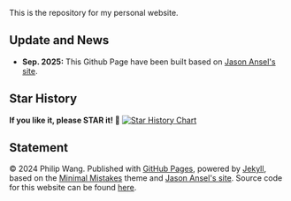 This is the repository for my personal website.

## Update and News
- **Sep. 2025:** This Github Page have been built based on [Jason Ansel's site](https://github.com/jansel/jansel.github.io).

## Star History

**If you like it, please STAR it! 🥰**
[![Star History Chart](https://api.star-history.com/svg?repos=philipwzf/philipwzf.github.io&type=Date)](https://www.star-history.com/#philipwzf/philipwzf.github.io&Date)

## Statement

© 2024 Philip Wang. Published with [GitHub Pages](https://pages.github.com/), powered by [Jekyll](https://jekyllrb.com/), based on the [Minimal Mistakes](https://mademistakes.com/) theme and [Jason Ansel's site](https://github.com/jansel/jansel.github.io). Source code for this website can be found [here](https://github.com/GuangLun2000/GuangLun2000.github.io).

